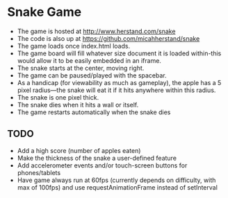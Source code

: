 # Snake Game

- The game is hosted at http://www.herstand.com/snake
- The code is also up at https://github.com/micahherstand/snake
- The game loads once index.html loads.
- The game board will fill whatever size document it is loaded within-this would allow it to be easily embedded in an iframe.
- The snake starts at the center, moving right.
- The game can be paused/played with the spacebar.
- As a handicap (for viewability as much as gameplay), the apple has a 5 pixel radius—the snake will eat it if it hits anywhere within this radius.
- The snake is one pixel thick.
- The snake dies when it hits a wall or itself.
- The game restarts automatically when the snake dies

## TODO
- Add a high score (number of apples eaten)
- Make the thickness of the snake a user-defined feature
- Add accelerometer events and/or touch-screen buttons for phones/tablets
- Have game always run at 60fps (currently depends on difficulty, with max of 100fps) and use requestAnimationFrame instead of setInterval